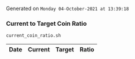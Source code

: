 Generated on `Monday 04-October-2021 at 13:39:18`

### Current to Target Coin Ratio
`current_coin_ratio.sh`

Date|Current|Target|Ratio
---|---|---|---

